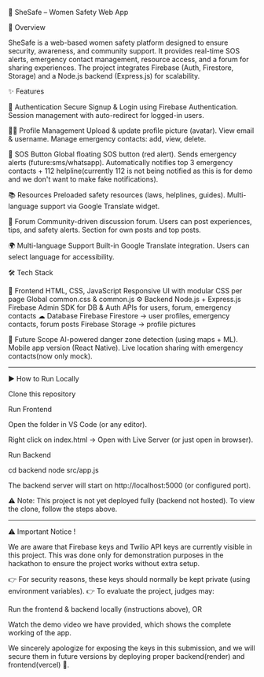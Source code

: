 🚀 SheSafe – Women Safety Web App

📌 Overview

SheSafe is a web-based women safety platform designed to ensure security, awareness, and community support.
It provides real-time SOS alerts, emergency contact management, resource access, and a forum for sharing experiences.
The project integrates Firebase (Auth, Firestore, Storage) and a Node.js backend (Express.js) for scalability.

✨ Features

🔐 Authentication
Secure Signup & Login using Firebase Authentication.
Session management with auto-redirect for logged-in users.

👩‍💻 Profile Management
Upload & update profile picture (avatar).
View email & username.
Manage emergency contacts: add, view, delete.

🚨 SOS Button
Global floating SOS button (red alert).
Sends emergency alerts (future:sms/whatsapp).
Automatically notifies top 3 emergency contacts + 112 helpline(currently 112 is not being notified as this is for demo and we don't want to make fake notifications).

📚 Resources
Preloaded safety resources (laws, helplines, guides).
Multi-language support via Google Translate widget.

💬 Forum
Community-driven discussion forum.
Users can post experiences, tips, and safety alerts.
Section for own posts and top posts.

🌍 Multi-language Support
Built-in Google Translate integration.
Users can select language for accessibility.

🛠 Tech Stack

🎨 Frontend
HTML, CSS, JavaScript
Responsive UI with modular CSS per page
Global common.css & common.js
⚙ Backend
Node.js + Express.js
Firebase Admin SDK for DB & Auth
APIs for users, forum, emergency contacts
☁ Database
Firebase Firestore → user profiles, emergency contacts, forum posts
Firebase Storage → profile pictures

🔮 Future Scope
AI-powered danger zone detection (using maps + ML).
Mobile app version (React Native).
Live location sharing with emergency contacts(now only mock).

----------------------------------------------------------------------------------------------------------------------------------------------------------------------------------------

▶️ How to Run Locally

Clone this repository

Run Frontend

Open the folder in VS Code (or any editor).

Right click on index.html → Open with Live Server (or just open in browser).

Run Backend

cd backend
node src/app.js


The backend server will start on http://localhost:5000
 (or configured port).

⚠️ Note: This project is not yet deployed fully (backend not hosted). To view the clone, follow the steps above. 

----------------------------------------------------------------------------------------------------------------------------------------------------------------------------------------

⚠️ Important Notice !

We are aware that Firebase keys and Twilio API keys are currently visible in this project.
This was done only for demonstration purposes in the hackathon to ensure the project works without extra setup.

👉 For security reasons, these keys should normally be kept private (using environment variables).
👉 To evaluate the project, judges may:

Run the frontend & backend locally (instructions above), OR

Watch the demo video we have provided, which shows the complete working of the app.

We sincerely apologize for exposing the keys in this submission, and we will secure them in future versions by deploying  proper backend(render) and frontend(vercel) 🙏.
